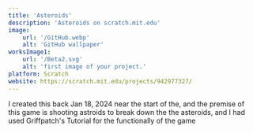 ```yaml
---
title: 'Asteroids'
description: 'Asteroids on scratch.mit.edu'
image:
    url: '/GitHub.webp'
    alt: 'GitHub wallpaper'
worksImage1:
    url: '/Beta2.svg'
    alt: 'first image of your project.'
platform: Scratch
website: https://scratch.mit.edu/projects/942977327/
---
```


I created this back Jan 18, 2024 near the start of the, and the premise of this game is shooting astroids to break down the the asteroids, and I had used Griffpatch's Tutorial for the functionally of the game